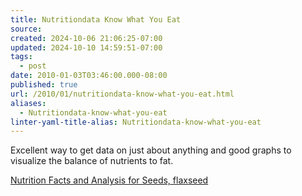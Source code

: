 ```yaml
---
title: Nutritiondata Know What You Eat
source: 
created: 2024-10-06 21:06:25-07:00
updated: 2024-10-10 14:59:51-07:00
tags:
  - post
date: 2010-01-03T03:46:00.000-08:00
published: true
url: /2010/01/nutritiondata-know-what-you-eat.html
aliases:
  - Nutritiondata-know-what-you-eat
linter-yaml-title-alias: Nutritiondata-know-what-you-eat
---
```



Excellent way to get data on just about anything and good graphs to visualize the balance of nutrients to fat.  
  
[Nutrition Facts and Analysis for Seeds, flaxseed](https://www.nutritiondata.com/facts/nut-and-seed-products/3163/2)  

  
  

<!-- ![](https://img.zemanta.com/pixy.gif?x-id=ee8a3037-46c9-898f-8130-35cc6b071f43) -->